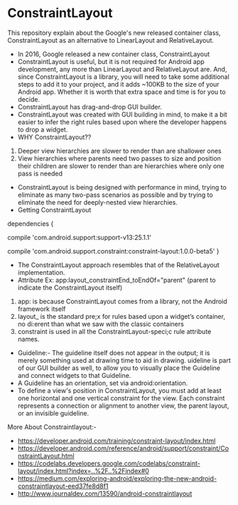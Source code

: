 # ConstraintLayout
This repository explain about the Google's new released container class, ConstraintLayout as an alternative to LinearLayout and RelativeLayout. 
* In 2016, Google released a new container class, ConstraintLayout
* ConstraintLayout is useful, but it is not required for Android app development, any more than LinearLayout and RelativeLayout are. And, since ConstraintLayout is a library, you will need to take some additional steps to add it to your project, and it adds ~100KB to the size of your Android app. Whether it is worth that extra space and time is for you to decide.
* ConstraintLayout has drag-and-drop GUI builder.
* ConstraintLayout was created with GUI building in mind, to make it a bit easier to infer the right rules based upon where the developer happens to drop a widget.
* WHY ConstraintLayout??
1) Deeper view hierarchies are slower to render than are shallower ones
2) View hierarchies where parents need two passes to size and position their
children are slower to render than are hierarchies where only one pass is needed
* ConstraintLayout is being designed with performance in mind, trying to eliminate as many two-pass scenarios as possible and by trying to eliminate the need for deeply-nested view hierarchies.
* Getting ConstraintLayout

dependencies {

  compile 'com.android.support:support-v13:25.1.1'
  
  compile 'com.android.support.constraint:constraint-layout:1.0.0-beta5'
}
* The ConstraintLayout approach resembles that of the RelativeLayout implementation.
* Attribute
Ex: app:layout_constraintEnd_toEndOf="parent"  (parent to indicate the ConstraintLayout itself)
1) app: is because ConstraintLayout comes from a library, not the Android framework itself
2) layout_ is the standard pre;x for rules based upon a widget’s container, no di:erent than what we saw with the classic containers
3) constraint is used in all the ConstraintLayout-speci;c rule attribute names.
* Guideline:- 
The guideline itself does not appear in the output; it is merely something used at drawing time to aid in drawing. uideline is part of our GUI builder as well, to allow you to visually place the Guideline and connect widgets to that Guideline.
* A Guideline has an orientation, set via android:orientation.
* To define a view's position in ConstraintLayout, you must add at least one horizontal and one vertical constraint for the view. Each constraint represents a connection or alignment to another view, the parent layout, or an invisible guideline.


More About Constraintlayout:-
* https://developer.android.com/training/constraint-layout/index.html
* https://developer.android.com/reference/android/support/constraint/ConstraintLayout.html
* https://codelabs.developers.google.com/codelabs/constraint-layout/index.html?index=..%2F..%2Findex#0
* https://medium.com/exploring-android/exploring-the-new-android-constraintlayout-eed37fe8d8f1
* http://www.journaldev.com/13590/android-constraintlayout
